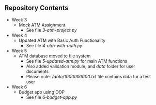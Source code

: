 ## Repository Contents

* Week 3
  * Mock ATM Assignment
    * See file _3-atm-project.py_
* Week 4
  * Updated ATM with Basic Auth Functionality
    * See file _4-atm-with-auth.py_
* Week 5
  * ATM database moved to file system
    * See file _5-updated-atm.py_ for main ATM functions
    * Also added validation module, and _data_ folder for user documents
    * Please note: _/data/1000000000.txt_ file contains data for a test user
* Week 6
  * Budget app using OOP
    * See file _6-budget-app.py_
